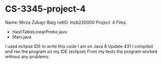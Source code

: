 # CS-3345-project-4
Name: Mirza Zubayr Baig
netID: mzb230000
Project: 4
Files:
- HashTableLinearProbe.java
- Main.java

I used eclipse IDE to write this code
I am on Java 8 Update 431
I compiled and ran the program on my IDE (eclipse)
From my tests the program worked without any problems. 
